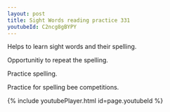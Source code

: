 ```yaml
---
layout: post
title: Sight Words reading practice 331
youtubeId: C2ncg8gBYPY
---
```

 
 
Helps to learn sight words and their spelling.

Opportunitiy to repeat the spelling. 

Practice spelling. 
 
Practice for spelling bee competitions. 
 
{% include youtubePlayer.html id=page.youtubeId %}
 
 
